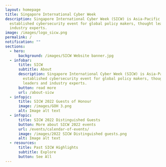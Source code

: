 ```yaml
---
layout: homepage
title: Singapore International Cyber Week
description: Singapore International Cyber Week (SICW) is Asia-Pacific’s most
  established cybersecurity event for global policy makers, thought leaders and
  industry experts.
image: /images/logo_sicw.png
permalink: /
notification: ""
sections:
  - hero:
      background: /images/SICW Website banner.jpg
  - infobar:
      title: SICW
      subtitle: About
      description: Singapore International Cyber Week (SICW) is Asia-Pacific’s most
        established cybersecurity event for global policy makers, thought
        leaders and industry experts.
      button: read more
      url: /about-sicw
  - infopic:
      title: SICW 2022 Guests of Honour
      image: /images/GOH 3.png
      alt: Image alt text
  - infopic:
      title: SICW 2022 Distinguished Guests
      button: More about SICW 2022 events
      url: /events/calendar-of-events/
      image: /images/2022 SICW Distinguished guests.png
      alt: Image alt text
  - resources:
      title: Past SICW Highlights
      subtitle: Explore
      button: See All
---
```

